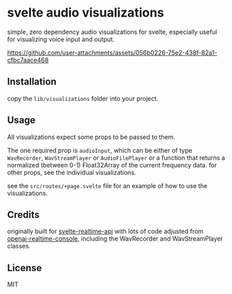 # svelte audio visualizations

simple, zero dependency audio visualizations for svelte, especially useful for visualizing voice input and output.

https://github.com/user-attachments/assets/056b0226-75e2-438f-82a1-cfbc7aace468

## Installation

copy the `lib/visualizations` folder into your project.

## Usage

All visualizations expect some props to be passed to them.

The one required prop is `audioInput`, which can be either of type `WavRecorder`, `WavStreamPlayer` or `AudioFilePlayer` or a function that returns a normalized (between 0-1) Float32Array of the current frequency data. for other props, see the individual visualizations.

see the `src/routes/+page.svelte` file for an example of how to use the visualizations.

## Credits

originally built for [svelte-realtime-api](https://github.com/flo-bit/svelte-openai-realtime-api) with lots of code adjusted from [openai-realtime-console](https://github.com/openai/openai-realtime-console), including the WavRecorder and WavStreamPlayer classes.

## License

MIT
